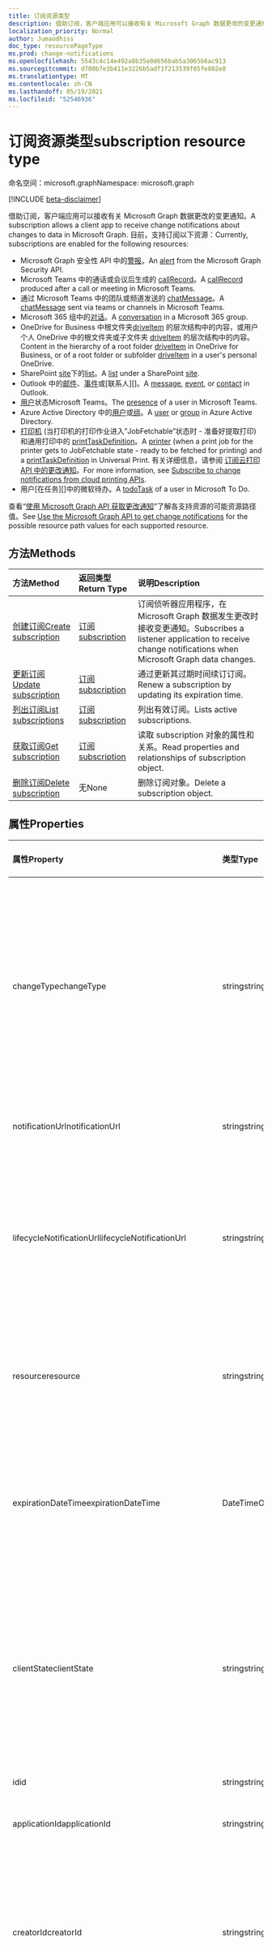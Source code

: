 ```yaml
---
title: 订阅资源类型
description: 借助订阅，客户端应用可以接收有关 Microsoft Graph 数据更改的变更通知。 目前，支持订阅以下资源：
localization_priority: Normal
author: Jumaodhiss
doc_type: resourcePageType
ms.prod: change-notifications
ms.openlocfilehash: 5543c4c14e492a8b35e0d656bab5a3065b6ac913
ms.sourcegitcommit: d700b7e3b411e3226b5adf1f213539f05fe802e8
ms.translationtype: MT
ms.contentlocale: zh-CN
ms.lasthandoff: 05/19/2021
ms.locfileid: "52546936"
---
```

# <a name="subscription-resource-type"></a><span data-ttu-id="bb0db-104">订阅资源类型</span><span class="sxs-lookup"><span data-stu-id="bb0db-104">subscription resource type</span></span>

<span data-ttu-id="bb0db-105">命名空间：microsoft.graph</span><span class="sxs-lookup"><span data-stu-id="bb0db-105">Namespace: microsoft.graph</span></span>

[!INCLUDE [beta-disclaimer](../../includes/beta-disclaimer.md)]

<span data-ttu-id="bb0db-106">借助订阅，客户端应用可以接收有关 Microsoft Graph 数据更改的变更通知。</span><span class="sxs-lookup"><span data-stu-id="bb0db-106">A subscription allows a client app to receive change notifications about changes to data in Microsoft Graph.</span></span> <span data-ttu-id="bb0db-107">目前，支持订阅以下资源：</span><span class="sxs-lookup"><span data-stu-id="bb0db-107">Currently, subscriptions are enabled for the following resources:</span></span>

- <span data-ttu-id="bb0db-108">Microsoft Graph 安全性 API 中的[警报][]。</span><span class="sxs-lookup"><span data-stu-id="bb0db-108">An [alert][] from the Microsoft Graph Security API.</span></span>
- <span data-ttu-id="bb0db-109">Microsoft Teams 中的通话或会议后生成的 [callRecord][]。</span><span class="sxs-lookup"><span data-stu-id="bb0db-109">A [callRecord][] produced after a call or meeting in Microsoft Teams.</span></span>
- <span data-ttu-id="bb0db-110">通过 Microsoft Teams 中的团队或频道发送的 [chatMessage][]。</span><span class="sxs-lookup"><span data-stu-id="bb0db-110">A [chatMessage][] sent via teams or channels in Microsoft Teams.</span></span>
- <span data-ttu-id="bb0db-111">Microsoft 365 组中的[对话][]。</span><span class="sxs-lookup"><span data-stu-id="bb0db-111">A [conversation][] in a Microsoft 365 group.</span></span>
- <span data-ttu-id="bb0db-112">OneDrive for Business 中根文件夹[driveItem][] 的层次结构中的内容，或用户个人 OneDrive 中的根文件夹或子文件夹 [driveItem][] 的层次结构中的内容。</span><span class="sxs-lookup"><span data-stu-id="bb0db-112">Content in the hierarchy of a root folder [driveItem][] in OneDrive for Business, or of a root folder or subfolder [driveItem][] in a user's personal OneDrive.</span></span>
- <span data-ttu-id="bb0db-113">SharePoint [site][]下的[list][]。</span><span class="sxs-lookup"><span data-stu-id="bb0db-113">A [list][] under a SharePoint [site][].</span></span>
- <span data-ttu-id="bb0db-114">Outlook 中的[邮件][]、[事件][]或[联系人][]。</span><span class="sxs-lookup"><span data-stu-id="bb0db-114">A [message][], [event][], or [contact][] in Outlook.</span></span>
- <span data-ttu-id="bb0db-115">[用户][]状态Microsoft Teams。</span><span class="sxs-lookup"><span data-stu-id="bb0db-115">The [presence][] of a user in Microsoft Teams.</span></span>
- <span data-ttu-id="bb0db-116">Azure Active Directory 中的[用户][]或[组][]。</span><span class="sxs-lookup"><span data-stu-id="bb0db-116">A [user][] or [group][] in Azure Active Directory.</span></span>
- <span data-ttu-id="bb0db-117">[打印机][] (当打印机的打印作业进入”JobFetchable”状态时 - 准备好提取打印) 和通用打印中的 [printTaskDefinition][]。</span><span class="sxs-lookup"><span data-stu-id="bb0db-117">A [printer][] (when a print job for the printer gets to JobFetchable state - ready to be fetched for printing) and a [printTaskDefinition][] in Universal Print.</span></span> <span data-ttu-id="bb0db-118">有关详细信息，请参阅 [订阅云打印 API 中的更改通知](/graph/universal-print-webhook-notifications)。</span><span class="sxs-lookup"><span data-stu-id="bb0db-118">For more information, see [Subscribe to change notifications from cloud printing APIs](/graph/universal-print-webhook-notifications).</span></span>
- <span data-ttu-id="bb0db-119">用户[在任务][]中的微软待办。</span><span class="sxs-lookup"><span data-stu-id="bb0db-119">A [todoTask][] of a user in Microsoft To Do.</span></span>

<span data-ttu-id="bb0db-120">查看“[使用 Microsoft Graph API 获取更改通知](webhooks.md)”了解各支持资源的可能资源路径值。</span><span class="sxs-lookup"><span data-stu-id="bb0db-120">See [Use the Microsoft Graph API to get change notifications](webhooks.md) for the possible resource path values for each supported resource.</span></span>

## <a name="methods"></a><span data-ttu-id="bb0db-121">方法</span><span class="sxs-lookup"><span data-stu-id="bb0db-121">Methods</span></span>

| <span data-ttu-id="bb0db-122">方法</span><span class="sxs-lookup"><span data-stu-id="bb0db-122">Method</span></span> | <span data-ttu-id="bb0db-123">返回类型</span><span class="sxs-lookup"><span data-stu-id="bb0db-123">Return Type</span></span> | <span data-ttu-id="bb0db-124">说明</span><span class="sxs-lookup"><span data-stu-id="bb0db-124">Description</span></span> |
|:-------|:------------|:------------|
| [<span data-ttu-id="bb0db-125">创建订阅</span><span class="sxs-lookup"><span data-stu-id="bb0db-125">Create subscription</span></span>](../api/subscription-post-subscriptions.md) | [<span data-ttu-id="bb0db-126">订阅</span><span class="sxs-lookup"><span data-stu-id="bb0db-126">subscription</span></span>](subscription.md) | <span data-ttu-id="bb0db-127">订阅侦听器应用程序，在 Microsoft Graph 数据发生更改时接收变更通知。</span><span class="sxs-lookup"><span data-stu-id="bb0db-127">Subscribes a listener application to receive change notifications when Microsoft Graph data changes.</span></span> |
| [<span data-ttu-id="bb0db-128">更新订阅</span><span class="sxs-lookup"><span data-stu-id="bb0db-128">Update subscription</span></span>](../api/subscription-update.md) | [<span data-ttu-id="bb0db-129">订阅</span><span class="sxs-lookup"><span data-stu-id="bb0db-129">subscription</span></span>](subscription.md) | <span data-ttu-id="bb0db-130">通过更新其过期时间续订订阅。</span><span class="sxs-lookup"><span data-stu-id="bb0db-130">Renew a subscription by updating its expiration time.</span></span> |
| [<span data-ttu-id="bb0db-131">列出订阅</span><span class="sxs-lookup"><span data-stu-id="bb0db-131">List subscriptions</span></span>](../api/subscription-list.md) | [<span data-ttu-id="bb0db-132">订阅</span><span class="sxs-lookup"><span data-stu-id="bb0db-132">subscription</span></span>](subscription.md) | <span data-ttu-id="bb0db-133">列出有效订阅。</span><span class="sxs-lookup"><span data-stu-id="bb0db-133">Lists active subscriptions.</span></span> |
| [<span data-ttu-id="bb0db-134">获取订阅</span><span class="sxs-lookup"><span data-stu-id="bb0db-134">Get subscription</span></span>](../api/subscription-get.md) | [<span data-ttu-id="bb0db-135">订阅</span><span class="sxs-lookup"><span data-stu-id="bb0db-135">subscription</span></span>](subscription.md) | <span data-ttu-id="bb0db-136">读取 subscription 对象的属性和关系。</span><span class="sxs-lookup"><span data-stu-id="bb0db-136">Read properties and relationships of subscription object.</span></span> |
| [<span data-ttu-id="bb0db-137">删除订阅</span><span class="sxs-lookup"><span data-stu-id="bb0db-137">Delete subscription</span></span>](../api/subscription-delete.md) | <span data-ttu-id="bb0db-138">无</span><span class="sxs-lookup"><span data-stu-id="bb0db-138">None</span></span> | <span data-ttu-id="bb0db-139">删除订阅对象。</span><span class="sxs-lookup"><span data-stu-id="bb0db-139">Delete a subscription object.</span></span> |

## <a name="properties"></a><span data-ttu-id="bb0db-140">属性</span><span class="sxs-lookup"><span data-stu-id="bb0db-140">Properties</span></span>

| <span data-ttu-id="bb0db-141">属性</span><span class="sxs-lookup"><span data-stu-id="bb0db-141">Property</span></span> | <span data-ttu-id="bb0db-142">类型</span><span class="sxs-lookup"><span data-stu-id="bb0db-142">Type</span></span> | <span data-ttu-id="bb0db-143">说明</span><span class="sxs-lookup"><span data-stu-id="bb0db-143">Description</span></span> | <span data-ttu-id="bb0db-144">支持的资源</span><span class="sxs-lookup"><span data-stu-id="bb0db-144">Supported Resources</span></span> |
|:---------|:-----|:------------|:--------------|
| <span data-ttu-id="bb0db-145">changeType</span><span class="sxs-lookup"><span data-stu-id="bb0db-145">changeType</span></span> | <span data-ttu-id="bb0db-146">string</span><span class="sxs-lookup"><span data-stu-id="bb0db-146">string</span></span> | <span data-ttu-id="bb0db-147">指示订阅资源中将引发变更通知的更改类型。</span><span class="sxs-lookup"><span data-stu-id="bb0db-147">Indicates the type of change in the subscribed resource that will raise a change notification.</span></span> <span data-ttu-id="bb0db-148">支持的值是：`created`、`updated`、`deleted`。</span><span class="sxs-lookup"><span data-stu-id="bb0db-148">The supported values are: `created`, `updated`, `deleted`.</span></span> <span data-ttu-id="bb0db-149">可以使用以逗号分隔的列表组合多个值。</span><span class="sxs-lookup"><span data-stu-id="bb0db-149">Multiple values can be combined using a comma-separated list.</span></span> <span data-ttu-id="bb0db-150">必填。</span><span class="sxs-lookup"><span data-stu-id="bb0db-150">Required.</span></span> <br><br><span data-ttu-id="bb0db-151">注意：驱动器根项和列表变更通知仅支持 `updated` changeType。</span><span class="sxs-lookup"><span data-stu-id="bb0db-151">Note: Drive root item and list change notifications support only the `updated` changeType.</span></span> <span data-ttu-id="bb0db-152">用户和组的变更通知支持 `updated` 和 `deleted` changeType。</span><span class="sxs-lookup"><span data-stu-id="bb0db-152">User and group change notifications support `updated` and `deleted` changeType.</span></span> | <span data-ttu-id="bb0db-153">全部</span><span class="sxs-lookup"><span data-stu-id="bb0db-153">All</span></span> |
| <span data-ttu-id="bb0db-154">notificationUrl</span><span class="sxs-lookup"><span data-stu-id="bb0db-154">notificationUrl</span></span> | <span data-ttu-id="bb0db-155">string</span><span class="sxs-lookup"><span data-stu-id="bb0db-155">string</span></span> | <span data-ttu-id="bb0db-156">接收更改通知的终结点的 URL。</span><span class="sxs-lookup"><span data-stu-id="bb0db-156">The URL of the endpoint that receives the change notifications.</span></span> <span data-ttu-id="bb0db-157">该 URL 必须使用 HTTPS 协议。</span><span class="sxs-lookup"><span data-stu-id="bb0db-157">This URL must make use of the HTTPS protocol.</span></span> <span data-ttu-id="bb0db-158">必填。</span><span class="sxs-lookup"><span data-stu-id="bb0db-158">Required.</span></span> | <span data-ttu-id="bb0db-159">全部</span><span class="sxs-lookup"><span data-stu-id="bb0db-159">All</span></span> |
| <span data-ttu-id="bb0db-160">lifecycleNotificationUrl</span><span class="sxs-lookup"><span data-stu-id="bb0db-160">lifecycleNotificationUrl</span></span> | <span data-ttu-id="bb0db-161">string</span><span class="sxs-lookup"><span data-stu-id="bb0db-161">string</span></span> | <span data-ttu-id="bb0db-162">接收生命周期通知（包括 `subscriptionRemoved` 和 `missed` 通知）的终结点的 URL。</span><span class="sxs-lookup"><span data-stu-id="bb0db-162">The URL of the endpoint that receives lifecycle notifications, including `subscriptionRemoved` and `missed` notifications.</span></span> <span data-ttu-id="bb0db-163">该 URL 必须使用 HTTPS 协议。</span><span class="sxs-lookup"><span data-stu-id="bb0db-163">This URL must make use of the HTTPS protocol.</span></span> <span data-ttu-id="bb0db-164">可选。</span><span class="sxs-lookup"><span data-stu-id="bb0db-164">Optional.</span></span> <br><br><span data-ttu-id="bb0db-165">[阅读](/graph/webhooks-lifecycle)有关 Outlook 资源如何使用生命周期通知的详细信息。</span><span class="sxs-lookup"><span data-stu-id="bb0db-165">[Read more](/graph/webhooks-lifecycle) about how Outlook resources use lifecycle notifications.</span></span> | <span data-ttu-id="bb0db-166">全部</span><span class="sxs-lookup"><span data-stu-id="bb0db-166">All</span></span> |
| <span data-ttu-id="bb0db-167">resource</span><span class="sxs-lookup"><span data-stu-id="bb0db-167">resource</span></span> | <span data-ttu-id="bb0db-168">string</span><span class="sxs-lookup"><span data-stu-id="bb0db-168">string</span></span> | <span data-ttu-id="bb0db-169">指定要被监视以进行更改的资源。</span><span class="sxs-lookup"><span data-stu-id="bb0db-169">Specifies the resource that will be monitored for changes.</span></span> <span data-ttu-id="bb0db-170">不包含的基 URL (`https://graph.microsoft.com/beta/`)。</span><span class="sxs-lookup"><span data-stu-id="bb0db-170">Do not include the base URL (`https://graph.microsoft.com/beta/`).</span></span> <span data-ttu-id="bb0db-171">查看各支持资源的可能资源路径[值](webhooks.md)。</span><span class="sxs-lookup"><span data-stu-id="bb0db-171">See the possible resource path [values](webhooks.md) for each supported resource.</span></span> <span data-ttu-id="bb0db-172">必填。</span><span class="sxs-lookup"><span data-stu-id="bb0db-172">Required.</span></span> | <span data-ttu-id="bb0db-173">全部</span><span class="sxs-lookup"><span data-stu-id="bb0db-173">All</span></span> |
| <span data-ttu-id="bb0db-174">expirationDateTime</span><span class="sxs-lookup"><span data-stu-id="bb0db-174">expirationDateTime</span></span> | <span data-ttu-id="bb0db-175">DateTimeOffset</span><span class="sxs-lookup"><span data-stu-id="bb0db-175">DateTimeOffset</span></span> | <span data-ttu-id="bb0db-176">指定 webhook 订阅过期的日期和时间。</span><span class="sxs-lookup"><span data-stu-id="bb0db-176">Specifies the date and time when the webhook subscription expires.</span></span> <span data-ttu-id="bb0db-177">时间为 UTC 时间，可以是距离订阅创建的一段时间（因订阅资源不同而异）。</span><span class="sxs-lookup"><span data-stu-id="bb0db-177">The time is in UTC, and can be an amount of time from subscription creation that varies for the resource subscribed to.</span></span>  <span data-ttu-id="bb0db-178">请参阅下表，了解支持的最长订阅有效期。</span><span class="sxs-lookup"><span data-stu-id="bb0db-178">See the table below for maximum supported subscription length of time.</span></span> <span data-ttu-id="bb0db-179">必填。</span><span class="sxs-lookup"><span data-stu-id="bb0db-179">Required.</span></span> | <span data-ttu-id="bb0db-180">全部</span><span class="sxs-lookup"><span data-stu-id="bb0db-180">All</span></span> |
| <span data-ttu-id="bb0db-181">clientState</span><span class="sxs-lookup"><span data-stu-id="bb0db-181">clientState</span></span> | <span data-ttu-id="bb0db-182">string</span><span class="sxs-lookup"><span data-stu-id="bb0db-182">string</span></span> | <span data-ttu-id="bb0db-183">指定服务在每个更改通知中发送的 **clientState** 属性的值。</span><span class="sxs-lookup"><span data-stu-id="bb0db-183">Specifies the value of the **clientState** property sent by the service in each change notification.</span></span> <span data-ttu-id="bb0db-184">最大长度为 255 个字符。</span><span class="sxs-lookup"><span data-stu-id="bb0db-184">The maximum length is 255 characters.</span></span> <span data-ttu-id="bb0db-185">通过比较与订阅一起发送的 **clientState** 属性的值与每个更改通知一起收到的 **clientState** 属性的值，客户端可以检查更改通知是否来自服务。</span><span class="sxs-lookup"><span data-stu-id="bb0db-185">The client can check that the change notification came from the service by comparing the value of the **clientState** property sent with the subscription with the value of the **clientState** property received with each change notification.</span></span> <span data-ttu-id="bb0db-186">可选。</span><span class="sxs-lookup"><span data-stu-id="bb0db-186">Optional.</span></span> | <span data-ttu-id="bb0db-187">全部</span><span class="sxs-lookup"><span data-stu-id="bb0db-187">All</span></span> |
| <span data-ttu-id="bb0db-188">id</span><span class="sxs-lookup"><span data-stu-id="bb0db-188">id</span></span> | <span data-ttu-id="bb0db-189">string</span><span class="sxs-lookup"><span data-stu-id="bb0db-189">string</span></span> | <span data-ttu-id="bb0db-p111">订阅的唯一标识符。只读。</span><span class="sxs-lookup"><span data-stu-id="bb0db-p111">Unique identifier for the subscription. Read-only.</span></span> | <span data-ttu-id="bb0db-192">全部</span><span class="sxs-lookup"><span data-stu-id="bb0db-192">All</span></span> |
| <span data-ttu-id="bb0db-193">applicationId</span><span class="sxs-lookup"><span data-stu-id="bb0db-193">applicationId</span></span> | <span data-ttu-id="bb0db-194">string</span><span class="sxs-lookup"><span data-stu-id="bb0db-194">string</span></span> | <span data-ttu-id="bb0db-195">用于创建订阅的应用程序的标识符。</span><span class="sxs-lookup"><span data-stu-id="bb0db-195">Identifier of the application used to create the subscription.</span></span> <span data-ttu-id="bb0db-196">只读。</span><span class="sxs-lookup"><span data-stu-id="bb0db-196">Read-only.</span></span> | <span data-ttu-id="bb0db-197">全部</span><span class="sxs-lookup"><span data-stu-id="bb0db-197">All</span></span> |
| <span data-ttu-id="bb0db-198">creatorId</span><span class="sxs-lookup"><span data-stu-id="bb0db-198">creatorId</span></span> | <span data-ttu-id="bb0db-199">string</span><span class="sxs-lookup"><span data-stu-id="bb0db-199">string</span></span> | <span data-ttu-id="bb0db-200">已创建订阅的用户或服务主体的标识符。</span><span class="sxs-lookup"><span data-stu-id="bb0db-200">Identifier of the user or service principal that created the subscription.</span></span> <span data-ttu-id="bb0db-201">如果应用使用委派权限创建订阅，则此字段包含代表应用调用的登录用户的 ID。</span><span class="sxs-lookup"><span data-stu-id="bb0db-201">If the app used delegated permissions to create the subscription, this field contains the ID of the signed-in user the app called on behalf of.</span></span> <span data-ttu-id="bb0db-202">如果应用程序使用应用程序权限，则此字段包含与应用程序对应的服务主体的 ID。</span><span class="sxs-lookup"><span data-stu-id="bb0db-202">If the app used application permissions, this field contains the ID of the service principal corresponding to the app.</span></span> <span data-ttu-id="bb0db-203">只读。</span><span class="sxs-lookup"><span data-stu-id="bb0db-203">Read-only.</span></span> | <span data-ttu-id="bb0db-204">全部</span><span class="sxs-lookup"><span data-stu-id="bb0db-204">All</span></span> |
| <span data-ttu-id="bb0db-205">includeResourceData</span><span class="sxs-lookup"><span data-stu-id="bb0db-205">includeResourceData</span></span> | <span data-ttu-id="bb0db-206">布尔值</span><span class="sxs-lookup"><span data-stu-id="bb0db-206">Boolean</span></span> | <span data-ttu-id="bb0db-207">设置为 `true` 时，更改通知[包括资源数据](/graph/webhooks-with-resource-data)（例如聊天消息的内容）。</span><span class="sxs-lookup"><span data-stu-id="bb0db-207">When set to `true`, change notifications [include resource data](/graph/webhooks-with-resource-data) (such as content of a chat message).</span></span> <span data-ttu-id="bb0db-208">可选。</span><span class="sxs-lookup"><span data-stu-id="bb0db-208">Optional.</span></span> | <span data-ttu-id="bb0db-209">全部</span><span class="sxs-lookup"><span data-stu-id="bb0db-209">All</span></span> |
| <span data-ttu-id="bb0db-210">encryptionCertificate</span><span class="sxs-lookup"><span data-stu-id="bb0db-210">encryptionCertificate</span></span> | <span data-ttu-id="bb0db-211">string</span><span class="sxs-lookup"><span data-stu-id="bb0db-211">string</span></span> | <span data-ttu-id="bb0db-212">带有公钥的证书 的base64 编码表示形式，用于对更改通知中的资源数据进行加密。</span><span class="sxs-lookup"><span data-stu-id="bb0db-212">A base64-encoded representation of a certificate with a public key used to encrypt resource data in change notifications.</span></span> <span data-ttu-id="bb0db-213">可选。</span><span class="sxs-lookup"><span data-stu-id="bb0db-213">Optional.</span></span> <span data-ttu-id="bb0db-214">**includeResourceData** 为 true 时是必需的。</span><span class="sxs-lookup"><span data-stu-id="bb0db-214">Required when **includeResourceData** is true.</span></span> | <span data-ttu-id="bb0db-215">全部</span><span class="sxs-lookup"><span data-stu-id="bb0db-215">All</span></span> |
| <span data-ttu-id="bb0db-216">encryptionCertificateId</span><span class="sxs-lookup"><span data-stu-id="bb0db-216">encryptionCertificateId</span></span> | <span data-ttu-id="bb0db-217">string</span><span class="sxs-lookup"><span data-stu-id="bb0db-217">string</span></span> | <span data-ttu-id="bb0db-218">自定义应用提供的标识符，用于帮助识别解密资源数据所需的证书。</span><span class="sxs-lookup"><span data-stu-id="bb0db-218">A custom app-provided identifier to help identify the certificate needed to decrypt resource data.</span></span> <span data-ttu-id="bb0db-219">可选。</span><span class="sxs-lookup"><span data-stu-id="bb0db-219">Optional.</span></span> <span data-ttu-id="bb0db-220">**includeResourceData** 为 true 时是必需的。</span><span class="sxs-lookup"><span data-stu-id="bb0db-220">Required when **includeResourceData** is true.</span></span> | <span data-ttu-id="bb0db-221">全部</span><span class="sxs-lookup"><span data-stu-id="bb0db-221">All</span></span> |
| <span data-ttu-id="bb0db-222">latestSupportedTlsVersion</span><span class="sxs-lookup"><span data-stu-id="bb0db-222">latestSupportedTlsVersion</span></span> | <span data-ttu-id="bb0db-223">string</span><span class="sxs-lookup"><span data-stu-id="bb0db-223">string</span></span> | <span data-ttu-id="bb0db-224">指定由 **notificationUrl** 指定的通知端点支持的 "传输层安全性 (TLS)" 的最新版本。</span><span class="sxs-lookup"><span data-stu-id="bb0db-224">Specifies the latest version of Transport Layer Security (TLS) that the notification endpoint, specified by **notificationUrl**, supports.</span></span> <span data-ttu-id="bb0db-225">可能的值包括 `v1_0`、`v1_1`、`v1_2`、`v1_3`。</span><span class="sxs-lookup"><span data-stu-id="bb0db-225">The possible values are: `v1_0`, `v1_1`, `v1_2`, `v1_3`.</span></span> </br></br><span data-ttu-id="bb0db-226">对于通知终结点支持低于当前推荐版本（TLS 1.2）的版本的订阅者，通过设置 [Timeline](https://developer.microsoft.com/graph/blogs/microsoft-graph-subscriptions-deprecating-tls-1-0-and-1-1/) 指定此属性，可在完成升级到 TLS 1.2 前暂时使用其过时的 TLS 版本。</span><span class="sxs-lookup"><span data-stu-id="bb0db-226">For subscribers whose notification endpoint supports a version lower than the currently recommended version (TLS 1.2), specifying this property by a set [timeline](https://developer.microsoft.com/graph/blogs/microsoft-graph-subscriptions-deprecating-tls-1-0-and-1-1/) allows them to temporarily use their deprecated version of TLS before completing their upgrade to TLS 1.2.</span></span> <span data-ttu-id="bb0db-227">对于这些订阅者，不按时间线设置此属性会导致订阅操作失败。</span><span class="sxs-lookup"><span data-stu-id="bb0db-227">For these subscribers, not setting this property per the timeline would result in subscription operations failing.</span></span> </br></br><span data-ttu-id="bb0db-228">对于其通知端点已支持 TLS 1.2 的订阅者，设置此属性是可选的。</span><span class="sxs-lookup"><span data-stu-id="bb0db-228">For subscribers whose notification endpoint already supports TLS 1.2, setting this property is optional.</span></span> <span data-ttu-id="bb0db-229">在这种情况下，Microsoft Graph 将属性默认设置为 `v1_2`。</span><span class="sxs-lookup"><span data-stu-id="bb0db-229">In such cases, Microsoft Graph defaults the property to `v1_2`.</span></span> | <span data-ttu-id="bb0db-230">全部</span><span class="sxs-lookup"><span data-stu-id="bb0db-230">All</span></span> |
| <span data-ttu-id="bb0db-231">notificationContentType</span><span class="sxs-lookup"><span data-stu-id="bb0db-231">notificationContentType</span></span> | <span data-ttu-id="bb0db-232">字符串</span><span class="sxs-lookup"><span data-stu-id="bb0db-232">string</span></span> | <span data-ttu-id="bb0db-233">MS Graph 所需的内容类型为更改支持的资源类型变更通知。</span><span class="sxs-lookup"><span data-stu-id="bb0db-233">Desired content-type for MS Graph change notifications for supported resource types.</span></span> <span data-ttu-id="bb0db-234">默认内容类型为“application/json”内容类型。</span><span class="sxs-lookup"><span data-stu-id="bb0db-234">The default content-type is the "application/json" content-type.</span></span> | <span data-ttu-id="bb0db-235">全部</span><span class="sxs-lookup"><span data-stu-id="bb0db-235">All</span></span> |
| <span data-ttu-id="bb0db-236">notificationQueryOptions</span><span class="sxs-lookup"><span data-stu-id="bb0db-236">notificationQueryOptions</span></span> | <span data-ttu-id="bb0db-237">字符串</span><span class="sxs-lookup"><span data-stu-id="bb0db-237">string</span></span> | <span data-ttu-id="bb0db-238">用于指定目标资源值的 OData 查询选项。</span><span class="sxs-lookup"><span data-stu-id="bb0db-238">OData Query Options for specifying value for the targeting resource.</span></span> <span data-ttu-id="bb0db-239">当资源达到与此处所提供的查询选项相匹配的状态时，客户端会收到通知。</span><span class="sxs-lookup"><span data-stu-id="bb0db-239">Clients receive notifications when resource reaches the state matching the query options provided here.</span></span> <span data-ttu-id="bb0db-240">有了订阅创建有效负载中的新属性以及所有现有属性后，每当资源达到 “notificationQueryOptions” 属性中提到的所需状态时，Webhook 就会发送通知，例如当打印作业完成时、当打印作业资源 `isFetchable` 属性值变为 true 时，等等。</span><span class="sxs-lookup"><span data-stu-id="bb0db-240">With this new property in the subscription creation payload along with all existing properties, Webhooks will deliver notifications whenever a resource reaches the desired state mentioned in the notificationQueryOptions property eg  when the print job is completed, when a print job resource `isFetchable` property value becomes true etc.</span></span> | [<span data-ttu-id="bb0db-241">通用打印服务</span><span class="sxs-lookup"><span data-stu-id="bb0db-241">Universal Print Service</span></span>](/graph/universal-print-webhook-notifications) |

### <a name="maximum-length-of-subscription-per-resource-type"></a><span data-ttu-id="bb0db-242">每个资源类型的最长订阅有效期</span><span class="sxs-lookup"><span data-stu-id="bb0db-242">Maximum length of subscription per resource type</span></span>

| <span data-ttu-id="bb0db-243">Resource</span><span class="sxs-lookup"><span data-stu-id="bb0db-243">Resource</span></span>            | <span data-ttu-id="bb0db-244">最大过期时间</span><span class="sxs-lookup"><span data-stu-id="bb0db-244">Maximum expiration time</span></span>  |
|:--------------------|:-------------------------|
| <span data-ttu-id="bb0db-245">安全 **警报**</span><span class="sxs-lookup"><span data-stu-id="bb0db-245">Security **alert**</span></span>     | <span data-ttu-id="bb0db-246">43200分钟（不到 30 天）</span><span class="sxs-lookup"><span data-stu-id="bb0db-246">43200 minutes (under 30 days)</span></span>  |
| <span data-ttu-id="bb0db-247">Teams **callRecord**</span><span class="sxs-lookup"><span data-stu-id="bb0db-247">Teams **callRecord**</span></span>    | <span data-ttu-id="bb0db-248">4230 分钟（不到 3 天）</span><span class="sxs-lookup"><span data-stu-id="bb0db-248">4230 minutes (under 3 days)</span></span>  |
| <span data-ttu-id="bb0db-249">Teams **chatMessage**</span><span class="sxs-lookup"><span data-stu-id="bb0db-249">Teams **chatMessage**</span></span>    | <span data-ttu-id="bb0db-250">60 分钟（1 小时）</span><span class="sxs-lookup"><span data-stu-id="bb0db-250">60 minutes (1 hour)</span></span>  |
| <span data-ttu-id="bb0db-251">组 **对话**</span><span class="sxs-lookup"><span data-stu-id="bb0db-251">Group **conversation**</span></span> | <span data-ttu-id="bb0db-252">4230 分钟（不到 3 天）</span><span class="sxs-lookup"><span data-stu-id="bb0db-252">4230 minutes (under 3 days)</span></span>    |
| <span data-ttu-id="bb0db-253">OneDrive **driveItem**</span><span class="sxs-lookup"><span data-stu-id="bb0db-253">OneDrive **driveItem**</span></span>    | <span data-ttu-id="bb0db-254">4230 分钟（不到 3 天）</span><span class="sxs-lookup"><span data-stu-id="bb0db-254">4230 minutes (under 3 days)</span></span>    |
| <span data-ttu-id="bb0db-255">SharePoint **列表**</span><span class="sxs-lookup"><span data-stu-id="bb0db-255">SharePoint **list**</span></span>    | <span data-ttu-id="bb0db-256">4230 分钟（不到 3 天）</span><span class="sxs-lookup"><span data-stu-id="bb0db-256">4230 minutes (under 3 days)</span></span>    |
| <span data-ttu-id="bb0db-257">Outlook **邮件**、**事件**、**联系人**</span><span class="sxs-lookup"><span data-stu-id="bb0db-257">Outlook **message**, **event**, **contact**</span></span>              | <span data-ttu-id="bb0db-258">4230 分钟（不到 3 天）</span><span class="sxs-lookup"><span data-stu-id="bb0db-258">4230 minutes (under 3 days)</span></span>    |
| <span data-ttu-id="bb0db-259">**用户**、**组**、其他目录资源</span><span class="sxs-lookup"><span data-stu-id="bb0db-259">**user**, **group**, other directory resources</span></span>   | <span data-ttu-id="bb0db-260">4230 分钟（不到 3 天）</span><span class="sxs-lookup"><span data-stu-id="bb0db-260">4230 minutes (under 3 days)</span></span>    |
| <span data-ttu-id="bb0db-261">**状态**</span><span class="sxs-lookup"><span data-stu-id="bb0db-261">**presence**</span></span>        | <span data-ttu-id="bb0db-262">60 分钟（1 小时）</span><span class="sxs-lookup"><span data-stu-id="bb0db-262">60 minutes (1 hour)</span></span> |
| <span data-ttu-id="bb0db-263">打印 **打印机**</span><span class="sxs-lookup"><span data-stu-id="bb0db-263">Print **printer**</span></span> | <span data-ttu-id="bb0db-264">4230 分钟（不到 3 天）</span><span class="sxs-lookup"><span data-stu-id="bb0db-264">4230 minutes (under 3 days)</span></span>    |
| <span data-ttu-id="bb0db-265">打印 **printTaskDefinition**</span><span class="sxs-lookup"><span data-stu-id="bb0db-265">Print **printTaskDefinition**</span></span> | <span data-ttu-id="bb0db-266">4230 分钟（不到 3 天）</span><span class="sxs-lookup"><span data-stu-id="bb0db-266">4230 minutes (under 3 days)</span></span>    |
| <span data-ttu-id="bb0db-267">**todoTask**</span><span class="sxs-lookup"><span data-stu-id="bb0db-267">**todoTask**</span></span>              | <span data-ttu-id="bb0db-268">4230 分钟（不到 3 天）</span><span class="sxs-lookup"><span data-stu-id="bb0db-268">4230 minutes (under 3 days)</span></span>    |


> <span data-ttu-id="bb0db-269">**注意：** 现有和新的应用都不得超过支持的这一上限值。</span><span class="sxs-lookup"><span data-stu-id="bb0db-269">**Note:** Existing applications and new applications should not exceed the supported value.</span></span> <span data-ttu-id="bb0db-270">今后，任何超出最大值的订阅创建或续订请求都将失败。</span><span class="sxs-lookup"><span data-stu-id="bb0db-270">In the future, any requests to create or renew a subscription beyond the maximum value will fail.</span></span>

## <a name="relationships"></a><span data-ttu-id="bb0db-271">关系</span><span class="sxs-lookup"><span data-stu-id="bb0db-271">Relationships</span></span>

<span data-ttu-id="bb0db-272">无。</span><span class="sxs-lookup"><span data-stu-id="bb0db-272">None.</span></span>

## <a name="json-representation"></a><span data-ttu-id="bb0db-273">JSON 表示形式</span><span class="sxs-lookup"><span data-stu-id="bb0db-273">JSON representation</span></span>

<span data-ttu-id="bb0db-274">下面是资源的 JSON 表示形式。</span><span class="sxs-lookup"><span data-stu-id="bb0db-274">Here is a JSON representation of the resource.</span></span>

<!--{
  "blockType": "resource",
  "optionalProperties": [],
  "baseType": "microsoft.graph.entity",
  "@odata.type": "microsoft.graph.subscription",
  "@odata.annotations": [
    {
      "capabilities": {
        "skippable": false,
        "toppable": false,
        "countable": false,
        "expandable": false,
        "filterable": false,
        "referenceable": false,
        "selectable": false,
        "sortable": false
      }
    }
  ]
}-->

```json
{
  "changeType": "string",
  "notificationUrl": "string",
  "lifecycleNotificationUrl": "string",
  "resource": "string",
  "applicationId" : "string",
  "expirationDateTime": "string (timestamp)",
  "id": "string (identifier)",
  "clientState": "string",
  "creatorId": "string",
  "includeResourceData": "boolean",
  "encryptionCertificate": "string",
  "encryptionCertificateId": "string",
  "latestSupportedTlsVersion": "string",
  "notificationContentType": "string",
  "notificationQueryOptions": "string"
}
```

[contact]: ./contact.md
[对话]: ./conversation.md
[conversation]: ./conversation.md
[driveItem]: ./driveitem.md
[list]: ./list.md
[site]: ./site.md
[事件]: ./event.md
[event]: ./event.md
[组]: ./group.md
[group]: ./group.md
[邮件]: ./message.md
[message]: ./message.md
[用户]: ./user.md
[user]: ./user.md
[警报]: ./alert.md
[alert]: ./alert.md
[chatMessage]: ./chatmessage.md
[callRecord]: ./callrecords-callrecord.md
[状态]: ./presence.md
[presence]: ./presence.md
[打印机]: ./printer.md
[printer]: ./printer.md
[printTaskDefinition]: ./printtaskdefinition.md
[todoTask]: ./todotask.md

<!-- uuid: 8fcb5dbc-d5aa-4681-8e31-b001d5168d79
2015-10-25 14:57:30 UTC -->
<!--
{
  "type": "#page.annotation",
  "description": "subscription resource",
  "keywords": "",
  "section": "documentation",
  "tocPath": "",
  "suppressions": []
}
-->


